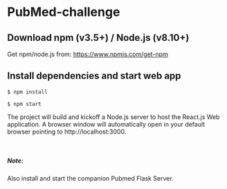 # PubMed-challenge

## Download npm (v3.5+) / Node.js (v8.10+)

Get npm/node.js from: https://www.npmjs.com/get-npm


## Install dependencies and start web app

```
$ npm install

$ npm start
```

The project will build and kickoff a Node.js server to host the React.js Web application. A browser window will automatically open in your default browser pointing to http://localhost:3000.

<br>

##### Note:
Also install and start the companion Pubmed Flask Server.